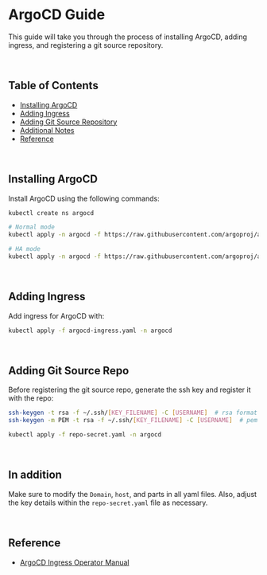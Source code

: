 # ArgoCD Guide

This guide will take you through the process of installing ArgoCD, adding ingress, and registering a git source repository.

<br/>

## Table of Contents

- [Installing ArgoCD](#installing-argocd)
- [Adding Ingress](#adding-ingress)
- [Adding Git Source Repository](#adding-git-source-repo)
- [Additional Notes](#in-addition)
- [Reference](#reference)

<br/>

## Installing ArgoCD

Install ArgoCD using the following commands:

```bash
kubectl create ns argocd

# Normal mode
kubectl apply -n argocd -f https://raw.githubusercontent.com/argoproj/argo-cd/stable/manifests/install.yaml

# HA mode
kubectl apply -n argocd -f https://raw.githubusercontent.com/argoproj/argo-cd/stable/manifests/ha/install.yaml
```

<br/>

## Adding Ingress

Add ingress for ArgoCD with:
```bash
kubectl apply -f argocd-ingress.yaml -n argocd
```

<br/>

## Adding Git Source Repo

Before registering the git source repo, generate the ssh key and register it with the repo:
```bash
ssh-keygen -t rsa -f ~/.ssh/[KEY_FILENAME] -C [USERNAME]  # rsa format
ssh-keygen -m PEM -t rsa -f ~/.ssh/[KEY_FILENAME] -C [USERNAME]  # pem format

kubectl apply -f repo-secret.yaml -n argocd
```

<br/>

## In addition
Make sure to modify the `Domain`, `host`, and parts in all yaml files. Also, adjust the key details within the `repo-secret.yaml` file as necessary.

<br/>

## Reference
- [ArgoCD Ingress Operator Manual](https://argo-cd.readthedocs.io/en/stable/operator-manual/ingress/#aws-application-load-balancers-albs-and-classic-elb-http-mode)

